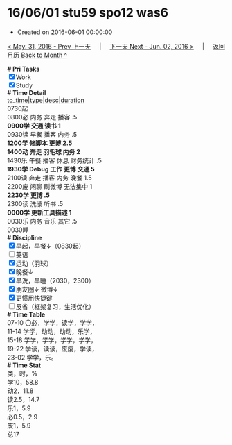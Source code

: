 # 16/06/01 stu59 spo12 was6

- Created on 2016-06-01 00:00:00

[< May. 31, 2016 - Prev 上一天](/_archived/lifelogs/2016/05/d31.md) &nbsp; &nbsp; | &nbsp; &nbsp; [下一天 Next - Jun. 02, 2016 >](/_archived/lifelogs/2016/06/d02.md) &nbsp; &nbsp; |  &nbsp; &nbsp; [返回月历 Back to Month ^](/_archived/lifelogs/2016/06/index.md)
<br/><div><b># Pri Tasks</b></div><div><input checked="true" type="checkbox"/>Work</div><div><input checked="true" type="checkbox"/>Study</div><div><b># Time Detail</b></div><div><u>to_time|type|desc|duration</u></div><div>0730起</div><div>0800必 内务 奔走 播客 .5</div><div><b>0900学 交通 读书 1</b></div><div>0930读 早餐 播客 内务 .5</div><div><b>1200学 修脚本 更博 2.5</b></div><div><b>1400动 奔走 羽毛球 内务 2</b></div><div>1430乐 午餐 播客 休息 财务统计 .5</div><div><b>1930学 Debug 工作 更博 交通 5</b></div><div>2100读 奔走 播客 内务 晚餐 1.5</div><div>2200废 闲聊 刷微博 无法集中 1</div><div><b>2230学 更博 .5</b></div><div>2300读 洗澡 听书 .5</div><div><b>0000学 更新工具描述 1</b></div><div>0030乐 内务 音乐 其它 .5</div><div>0030睡</div><div><b># Discipline</b></div><div><input checked="true" type="checkbox"/>早起，早餐↓（0830起）</div><div><input type="checkbox"/>英语</div><div><input checked="true" type="checkbox"/>运动（羽球）</div><div><input checked="true" type="checkbox"/>晚餐↓</div><div><input checked="true" type="checkbox"/>早洗，早睡（2030，2300）</div><div><b><input checked="true" type="checkbox"/></b>朋友圈↓ 微博↓</div><div><input checked="true" type="checkbox"/>更惯用快捷键</div><div><input type="checkbox"/>反省（框架复习，生活优化）</div><div><b># Time Table</b></div><div>07-10 〇必，学学，读学，学学，</div><div>11-14 学学，动动，动动，乐学，</div><div>15-18 学学，学学，学学，学学，</div><div>19-22 学读，读读，废废，学读，</div><div>23-02 学学，乐。</div><div><b># Time Stat</b></div><div>类，时，%</div><div>学10，58.8</div><div>动2，11.8</div><div>读2.5，14.7</div><div>乐1，5.9</div><div>必0.5，2.9</div><div>废1，5.9</div><div>总17</div>
